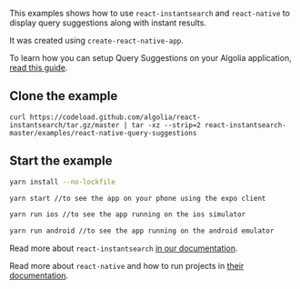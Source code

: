 This examples shows how to use `react-instantsearch` and `react-native` to display query
suggestions along with instant results.

It was created using `create-react-native-app`.

To learn how you can setup Query Suggestions on your Algolia application, [read this guide](https://www.algolia.com/doc/guides/analytics/query-suggestions/).

## Clone the example

```
curl https://codeload.github.com/algolia/react-instantsearch/tar.gz/master | tar -xz --strip=2 react-instantsearch-master/examples/react-native-query-suggestions
```

## Start the example

```sh
yarn install --no-lockfile

yarn start //to see the app on your phone using the expo client

yarn run ios //to see the app running on the ios simulator

yarn run android //to see the app running on the android emulator
```

Read more about `react-instantsearch` [in our documentation](https://community.algolia.com/react-instantsearch/).

Read more about `react-native` and how to run projects in [their documentation](https://facebook.github.io/react-native/docs/getting-started.html).
